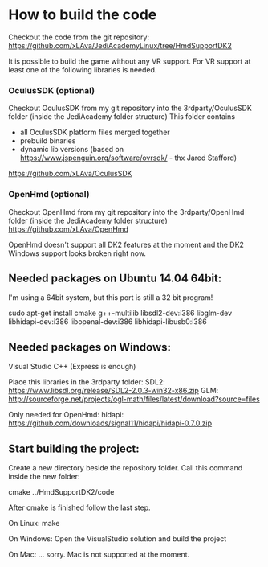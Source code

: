 How to build the code
=====================

Checkout the code from the git repository:
https://github.com/xLAva/JediAcademyLinux/tree/HmdSupportDK2

It is possible to build the game without any VR support. 
For VR support at least one of the following libraries is needed.

### OculusSDK (optional)
Checkout OculusSDK from my git repository into the 3rdparty/OculusSDK folder (inside the JediAcademy folder structure)
This folder contains 
* all OculusSDK platform files merged together
* prebuild binaries 
* dynamic lib versions (based on https://www.jspenguin.org/software/ovrsdk/ - thx Jared Stafford)

https://github.com/xLAva/OculusSDK


### OpenHmd (optional)
Checkout OpenHmd from my git repository into the 3rdparty/OpenHmd folder (inside the JediAcademy folder structure)
https://github.com/xLAva/OpenHmd

OpenHmd doesn't support all DK2 features at the moment and the DK2 Windows support looks broken right now.



Needed packages on Ubuntu 14.04 64bit:
--------------------------------------

I'm using a 64bit system, but this port is still a 32 bit program!

sudo apt-get install cmake g++-multilib libsdl2-dev:i386 libglm-dev libhidapi-dev:i386 libopenal-dev:i386 libhidapi-libusb0:i386


Needed packages on Windows:
---------------------------

Visual Studio C++ (Express is enough)

Place this libraries in the 3rdparty folder:
SDL2: https://www.libsdl.org/release/SDL2-2.0.3-win32-x86.zip
GLM: http://sourceforge.net/projects/ogl-math/files/latest/download?source=files

Only needed for OpenHmd:
hidapi: https://github.com/downloads/signal11/hidapi/hidapi-0.7.0.zip


Start building the project:
---------------------------

Create a new directory beside the repository folder.
Call this command inside the new folder:

cmake ../HmdSupportDK2/code

After cmake is finished follow the last step.

On Linux:
make

On Windows: 
Open the VisualStudio solution and build the project

On Mac:
... sorry. Mac is not supported at the moment.
